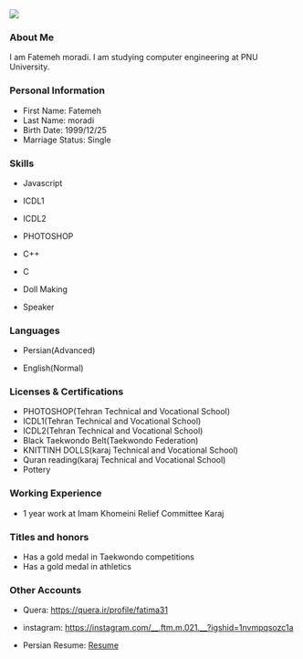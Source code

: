 <img src="https://avatars3.githubusercontent.com/u/72304024?s=400&u=8144d72e95648926d30333c01886c0d7ef860f3b&v=4" />

### About Me

I am Fatemeh moradi.
I am studying computer engineering at PNU University.

### Personal Information

- First Name: Fatemeh
- Last Name: moradi
- Birth Date: 1999/12/25
- Marriage Status: Single

### Skills

+ Javascript

+ ICDL1

+ ICDL2

+ PHOTOSHOP

+ C++

+ C

+ Doll Making

+ Speaker

### Languages

- Persian(Advanced)

- English(Normal)

### Licenses & Certifications

- PHOTOSHOP(Tehran Technical and Vocational School)
- ICDL1(Tehran Technical and Vocational School)
- ICDL2(Tehran Technical and Vocational School)
- Black Taekwondo Belt(Taekwondo Federation)
- KNITTINH DOLLS(karaj Technical and Vocational School)
- Quran reading(karaj Technical and Vocational School)
- Pottery

### Working Experience

- 1 year work at Imam Khomeini Relief Committee Karaj

### Titles and honors

- Has a gold medal in Taekwondo competitions
- Has a gold medal in athletics

### Other Accounts

- Quera: <a href="https://quera.ir/profile/fatima31"> https://quera.ir/profile/fatima31 </a>

- instagram: <a href="https://instagram.com/__.ftm.m.021.__?igshid=1nvmpqsozc1a">https://instagram.com/__.ftm.m.021.__?igshid=1nvmpqsozc1a</a>
- Persian Resume: <a href="https://ftemeh021.github.io/resume-fa.github.io/"> Resume </a>
